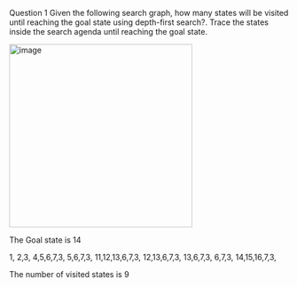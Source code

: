 
Question 1
Given the following search graph, how many states will be visited until reaching the goal state using depth-first search?. Trace the states inside the search agenda until reaching the goal state.

<img width="330" alt="image" src="https://user-images.githubusercontent.com/63984422/192616755-de799201-8d0a-44b5-92f4-788923f6b8cb.png">


The Goal state is 14

1,
2,3,
4,5,6,7,3,
5,6,7,3,
11,12,13,6,7,3,
12,13,6,7,3,
13,6,7,3,
6,7,3,
14,15,16,7,3,

The number of visited states is 9
